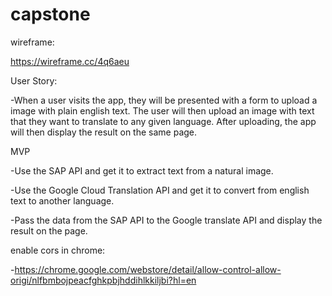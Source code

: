 # capstone

wireframe:

https://wireframe.cc/4q6aeu

User Story:

-When a user visits the app, they will be presented with a form to upload a image with plain english text. The user will then upload an image with text that they want to translate to any given language. After uploading, the app will then display the result on the same page.

MVP

-Use the SAP API and get it to extract text from a natural image. 

-Use the Google Cloud Translation API and get it to convert from english text to another language.

-Pass the data from the SAP API to the Google translate API and display the result on the page.

enable cors in chrome:

-https://chrome.google.com/webstore/detail/allow-control-allow-origi/nlfbmbojpeacfghkpbjhddihlkkiljbi?hl=en

